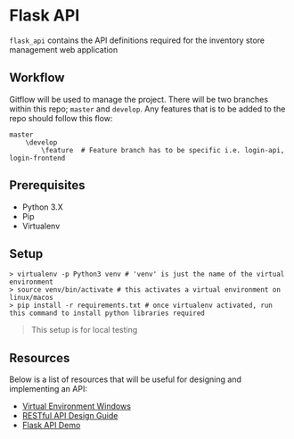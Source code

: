 # Flask API
`flask_api` contains the API definitions required for the inventory store management web application

## Workflow
Gitflow will be used to manage the project. There will be two branches within this repo; `master` and `develop`. Any features that is to be added to the repo should follow this flow:
```
master
    \develop
        \feature  # Feature branch has to be specific i.e. login-api, login-frontend
```

## Prerequisites
- Python 3.X
- Pip
- Virtualenv

## Setup
```
> virtualenv -p Python3 venv # 'venv' is just the name of the virtual environment
> source venv/bin/activate # this activates a virtual environment on linux/macos
> pip install -r requirements.txt # once virtualenv activated, run this command to install python libraries required  
```
> This setup is for local testing

## Resources
Below is a list of resources that will be useful for designing and implementing an API:
- [Virtual Environment Windows](https://programwithus.com/learn-to-code/Pip-and-virtualenv-on-Windows/)
- [RESTful API Design Guide](https://apiguide.readthedocs.io/en/latest/build_and_publish/use_RESTful_urls.html)
- [Flask API Demo](https://programminghistorian.org/en/lessons/creating-apis-with-python-and-flask)
